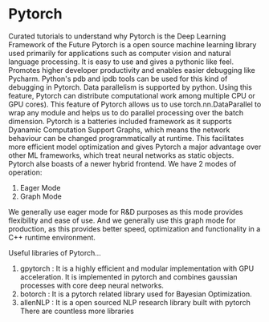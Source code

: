 # Pytorch

Curated tutorials to understand why Pytorch is the Deep Learning Framework of the Future
Pytorch is a open source machine learning library used primarily for applications such as computer vision and natural language processing.
It is easy to use and gives a pythonic like feel. Promotes higher developer productivity and enables easier debugging like Pycharm. Python's pdb and ipdb tools can be used for this kind of debugging in Pytorch. Data 
parallelism is supported by python. Using this feature, Pytorch can distribute computational work among multiple CPU or GPU cores). This feature of Pytorch allows us to use torch.nn.DataParallel to wrap any module and helps us to do parallel processing over the batch dimension. Pytorch is a batteries included framework as it supports Dyanamic Computation Support Graphs, which means the network behaviour can be changed programmatically at runtime. This facilitates more efficient model optimization and gives Pytorch a major advantage over other ML frameworks, which treat neural networks as static objects. Pytorch alse boasts of a newer hybrid frontend. We have 2 modes of operation:
1. Eager Mode 
2. Graph Mode 

We generally use eager mode for R&D purposes as this mode provides flexibility and ease of use. And we generally use this graph mode for production, as this provides better speed, optimization and functionality in a C++ runtime environment. 

Useful libraries of Pytorch...

1. gpytorch : It is a highly efficient and modular implementation with GPU acceleration. It is implemented in pytorch and combines gaussian processes with core deep neural networks. 
2. botorch : It is a pytorch related library used for Bayesian Optimization. 
3. allenNLP : It is a open sourced NLP research library built with pytorch 
There are countless more libraries 

